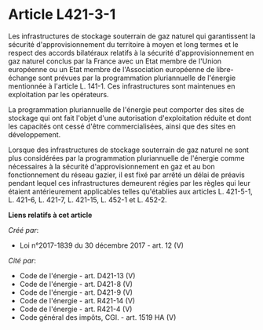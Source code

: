 # Article L421-3-1

Les infrastructures de stockage souterrain de gaz naturel qui garantissent la sécurité d'approvisionnement du territoire à
moyen et long termes et le respect des accords bilatéraux relatifs à la sécurité d'approvisionnement en gaz naturel conclus
par la France avec un Etat membre de l'Union européenne ou un Etat membre de l'Association européenne de libre-échange sont
prévues par la programmation pluriannuelle de l'énergie mentionnée à l'article L. 141-1. Ces infrastructures sont maintenues
en exploitation par les opérateurs.

La programmation pluriannuelle de l'énergie peut comporter des sites de stockage qui ont fait l'objet d'une autorisation
d'exploitation réduite et dont les capacités ont cessé d'être commercialisées, ainsi que des sites en développement.

Lorsque des infrastructures de stockage souterrain de gaz naturel ne sont plus considérées par la programmation pluriannuelle
de l'énergie comme nécessaires à la sécurité d'approvisionnement en gaz et au bon fonctionnement du réseau gazier, il est
fixé par arrêté un délai de préavis pendant lequel ces infrastructures demeurent régies par les règles qui leur étaient
antérieurement applicables telles qu'établies aux articles L. 421-5-1, L. 421-6, L. 421-7, L. 421-15, L. 452-1 et L. 452-2.

**Liens relatifs à cet article**

_Créé par_:

  - Loi n°2017-1839 du 30 décembre 2017 - art. 12 (V)

_Cité par_:

  - Code de l'énergie - art. D421-13 (V)
  - Code de l'énergie - art. D421-8 (V)
  - Code de l'énergie - art. D421-9 (V)
  - Code de l'énergie - art. R421-14 (V)
  - Code de l'énergie - art. R421-4 (V)
  - Code général des impôts, CGI. - art. 1519 HA (V)
